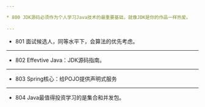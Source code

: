 ```yaml
---

* 800 JDK源码必须作为个人学习Java技术的最重要基础，就像JDK是你的作品一样热爱。
 
---
```


* 801 面试候选人，同等水平下，会算法的优先考虑。

---

* 802 Effevtive Java：JDK源码指南。

---

* 803 Spring核心：给POJO提供声明式服务

---

* 804 Java最值得投资学习的是集合和并发包。